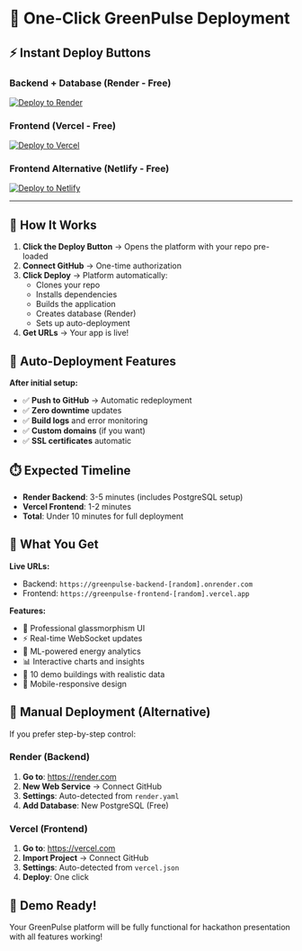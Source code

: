 # 🚀 One-Click GreenPulse Deployment

## ⚡ Instant Deploy Buttons

### Backend + Database (Render - Free)
[![Deploy to Render](https://render.com/images/deploy-to-render-button.svg)](https://render.com/deploy?repo=https://github.com/surajsk2003/GreenPulse)

### Frontend (Vercel - Free)  
[![Deploy to Vercel](https://vercel.com/button)](https://vercel.com/new/clone?repository-url=https://github.com/surajsk2003/GreenPulse&project-name=greenpulse-frontend&root-directory=frontend/greenpulse-dashboard)

### Frontend Alternative (Netlify - Free)
[![Deploy to Netlify](https://www.netlify.com/img/deploy/button.svg)](https://app.netlify.com/start/deploy?repository=https://github.com/surajsk2003/GreenPulse)

---

## 🎯 How It Works

1. **Click the Deploy Button** → Opens the platform with your repo pre-loaded
2. **Connect GitHub** → One-time authorization  
3. **Click Deploy** → Platform automatically:
   - Clones your repo
   - Installs dependencies
   - Builds the application
   - Creates database (Render)
   - Sets up auto-deployment
4. **Get URLs** → Your app is live!

## 🔄 Auto-Deployment Features

**After initial setup:**
- ✅ **Push to GitHub** → Automatic redeployment
- ✅ **Zero downtime** updates
- ✅ **Build logs** and error monitoring
- ✅ **Custom domains** (if you want)
- ✅ **SSL certificates** automatic

## ⏱️ Expected Timeline

- **Render Backend**: 3-5 minutes (includes PostgreSQL setup)
- **Vercel Frontend**: 1-2 minutes  
- **Total**: Under 10 minutes for full deployment

## 🎪 What You Get

**Live URLs:**
- Backend: `https://greenpulse-backend-[random].onrender.com`
- Frontend: `https://greenpulse-frontend-[random].vercel.app`

**Features:**
- 🌟 Professional glassmorphism UI
- ⚡ Real-time WebSocket updates
- 🤖 ML-powered energy analytics  
- 📊 Interactive charts and insights
- 🏢 10 demo buildings with realistic data
- 📱 Mobile-responsive design

## 🔧 Manual Deployment (Alternative)

If you prefer step-by-step control:

### Render (Backend)
1. **Go to**: https://render.com
2. **New Web Service** → Connect GitHub
3. **Settings**: Auto-detected from `render.yaml`
4. **Add Database**: New PostgreSQL (Free)

### Vercel (Frontend)  
1. **Go to**: https://vercel.com
2. **Import Project** → Connect GitHub
3. **Settings**: Auto-detected from `vercel.json`
4. **Deploy**: One click

## 🎉 Demo Ready!

Your GreenPulse platform will be fully functional for hackathon presentation with all features working!